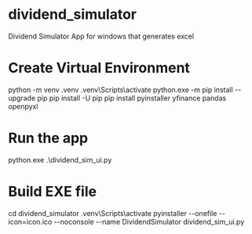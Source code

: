 # dividend_simulator
Dividend Simulator App for windows that generates excel


# Create Virtual Environment
python -m venv .venv
.venv\Scripts\activate
python.exe -m pip install --upgrade pip
pip install -U pip
pip install pyinstaller yfinance pandas openpyxl


# Run the app
python.exe .\dividend_sim_ui.py


# Build EXE file
cd dividend_simulator
.venv\Scripts\activate
pyinstaller --onefile --icon=icon.ico --noconsole --name DividendSimulator dividend_sim_ui.py
